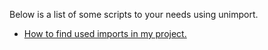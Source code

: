 Below is a list of some scripts to your needs using unimport.

- [How to find used imports in my project.](scripts/used-imports.md)
